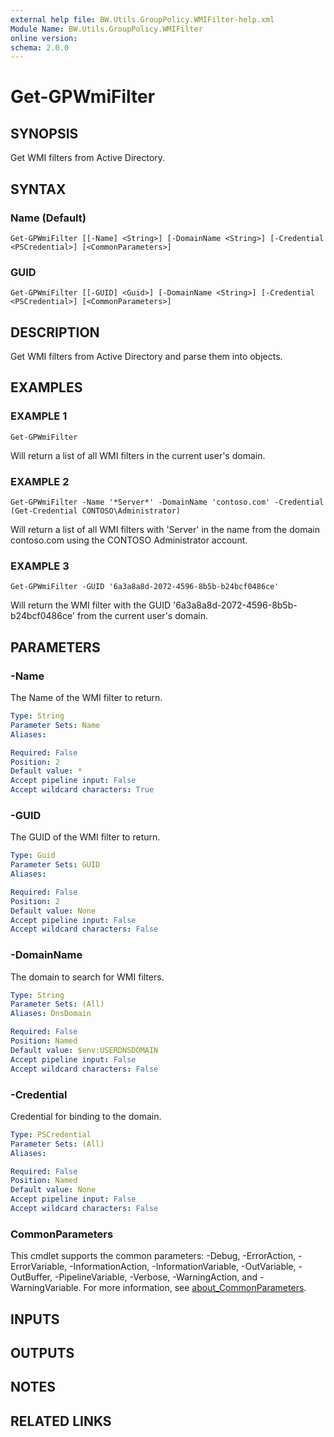 ```yaml
---
external help file: BW.Utils.GroupPolicy.WMIFilter-help.xml
Module Name: BW.Utils.GroupPolicy.WMIFilter
online version:
schema: 2.0.0
---
```


# Get-GPWmiFilter

## SYNOPSIS
Get WMI filters from Active Directory.

## SYNTAX

### Name (Default)
```
Get-GPWmiFilter [[-Name] <String>] [-DomainName <String>] [-Credential <PSCredential>] [<CommonParameters>]
```

### GUID
```
Get-GPWmiFilter [[-GUID] <Guid>] [-DomainName <String>] [-Credential <PSCredential>] [<CommonParameters>]
```

## DESCRIPTION
Get WMI filters from Active Directory and parse them into objects.

## EXAMPLES

### EXAMPLE 1
```
Get-GPWmiFilter
```

Will return a list of all WMI filters in the current user's domain.

### EXAMPLE 2
```
Get-GPWmiFilter -Name '*Server*' -DomainName 'contoso.com' -Credential (Get-Credential CONTOSO\Administrator)
```

Will return a list of all WMI filters with 'Server' in the name from the domain
contoso.com using the CONTOSO Administrator account.

### EXAMPLE 3
```
Get-GPWmiFilter -GUID '6a3a8a8d-2072-4596-8b5b-b24bcf0486ce'
```

Will return the WMI filter with the GUID '6a3a8a8d-2072-4596-8b5b-b24bcf0486ce'
from the current user's domain.

## PARAMETERS

### -Name
The Name of the WMI filter to return.

```yaml
Type: String
Parameter Sets: Name
Aliases:

Required: False
Position: 2
Default value: *
Accept pipeline input: False
Accept wildcard characters: True
```

### -GUID
The GUID of the WMI filter to return.

```yaml
Type: Guid
Parameter Sets: GUID
Aliases:

Required: False
Position: 2
Default value: None
Accept pipeline input: False
Accept wildcard characters: False
```

### -DomainName
The domain to search for WMI filters.

```yaml
Type: String
Parameter Sets: (All)
Aliases: DnsDomain

Required: False
Position: Named
Default value: $env:USERDNSDOMAIN
Accept pipeline input: False
Accept wildcard characters: False
```

### -Credential
Credential for binding to the domain.

```yaml
Type: PSCredential
Parameter Sets: (All)
Aliases:

Required: False
Position: Named
Default value: None
Accept pipeline input: False
Accept wildcard characters: False
```

### CommonParameters
This cmdlet supports the common parameters: -Debug, -ErrorAction, -ErrorVariable, -InformationAction, -InformationVariable, -OutVariable, -OutBuffer, -PipelineVariable, -Verbose, -WarningAction, and -WarningVariable. For more information, see [about_CommonParameters](http://go.microsoft.com/fwlink/?LinkID=113216).

## INPUTS

## OUTPUTS

## NOTES

## RELATED LINKS

